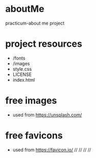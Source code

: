# aboutMe
practicum-about me project 

# project resources 
- /fonts
- /images
- style.css
- LICENSE
- index.html 

# free images 
- used from https://unsplash.com/ 

# free favicons
- used from https://favicon.io/
// <link rel="apple-touch-icon" sizes="180x180" href="/apple-touch-icon.png">
// <link rel="icon" type="image/png" sizes="32x32" href="/favicon-32x32.png">
// <link rel="icon" type="image/png" sizes="16x16" href="/favicon-16x16.png">
// <link rel="manifest" href="/site.webmanifest">
